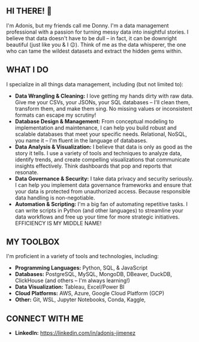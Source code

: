 ## HI THERE! 👋
I'm Adonis, but my friends call me Donny.  I'm a data management professional with a passion for turning messy data into insightful stories.  I believe that data doesn't have to be dull – in fact, it can be downright beautiful (just like you & I 😉).  Think of me as the data whisperer, the one who can tame the wildest datasets and extract the hidden gems within.

## WHAT I DO

I specialize in all things data management, including (but not limited to):

* **Data Wrangling & Cleaning:**  I love getting my hands dirty with raw data.  Give me your CSVs, your JSONs, your SQL databases – I'll clean them, transform them, and make them sing.  No missing values or inconsistent formats can escape my scrutiny!
* **Database Design & Management:**  From conceptual modeling to implementation and maintenance, I can help you build robust and scalable databases that meet your specific needs.  Relational, NoSQL, you name it – I'm fluent in the language of databases.
* **Data Analysis & Visualization:**  I believe that data is only as good as the story it tells. I use a variety of tools and techniques to analyze data, identify trends, and create compelling visualizations that communicate insights effectively.  Think dashboards that pop and reports that resonate.
* **Data Governance & Security:**  I take data privacy and security seriously. I can help you implement data governance frameworks and ensure that your data is protected from unauthorized access.  Because responsible data handling is non-negotiable.
* **Automation & Scripting:**  I'm a big fan of automating repetitive tasks.  I can write scripts in Python (and other languages) to streamline your data workflows and free up your time for more strategic initiatives.  EFFICIENCY IS MY MIDDLE NAME!

## MY TOOLBOX

I'm proficient in a variety of tools and technologies, including:

* **Programming Languages:** Python, SQL, & JavaScript
* **Databases:** PostgreSQL, MySQL, MongoDB, DBeaver, DuckDB, ClickHouse (and others – I'm always learning!)
* **Data Visualization:** Tableau, Excel/Power BI
* **Cloud Platforms:** AWS, Azure, Google Cloud Platform (GCP)
* **Other:** Git, WSL, Jupyter Notebooks, Conda, Kaggle, 

## CONNECT WITH ME

* **LinkedIn:** https://linkedin.com/in/adonis-jimenez
